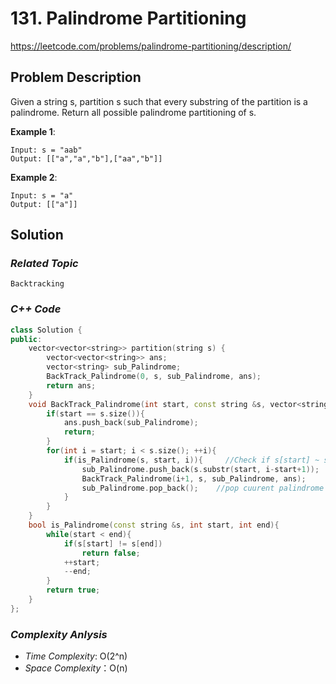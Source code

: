# 131. Palindrome Partitioning

https://leetcode.com/problems/palindrome-partitioning/description/

## Problem Description

Given a string s, partition s such that every substring of the partition is a palindrome. 
Return all possible palindrome partitioning of s.

**Example 1**:
```
Input: s = "aab"
Output: [["a","a","b"],["aa","b"]]
```
**Example 2**:
```
Input: s = "a"
Output: [["a"]]
```

## Solution

### _Related Topic_
    Backtracking

### _C++ Code_
```cpp
class Solution {
public:
    vector<vector<string>> partition(string s) {
        vector<vector<string>> ans;
        vector<string> sub_Palindrome;
        BackTrack_Palindrome(0, s, sub_Palindrome, ans);
        return ans;
    }
    void BackTrack_Palindrome(int start, const string &s, vector<string> &sub_Palindrome, vector<vector<string>> &ans){
        if(start == s.size()){
            ans.push_back(sub_Palindrome);
            return;
        }
        for(int i = start; i < s.size(); ++i){
            if(is_Palindrome(s, start, i)){     //Check if s[start] ~ s[i] is a palindrome. If yes, put it into the vector sub_Palindrome
                sub_Palindrome.push_back(s.substr(start, i-start+1));   
                BackTrack_Palindrome(i+1, s, sub_Palindrome, ans);      //find the next palindrome, starting from the index "i+1"
                sub_Palindrome.pop_back();    //pop cuurent palindrome since we've got all possible subarray containing palindrome s[start] ~ s[i].
            }
        }
    }
    bool is_Palindrome(const string &s, int start, int end){
        while(start < end){
            if(s[start] != s[end])
                return false;
            ++start;
            --end;
        }
        return true;
    }
};
```

### _Complexity Anlysis_
- _Time Complexity_: O(2^n)
- _Space Complexity_：O(n)
